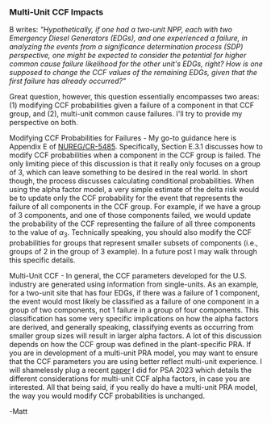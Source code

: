 ### Multi-Unit CCF Impacts
B writes:
_"Hypothetically, if one had a two-unit NPP, each with two Emergency Diesel Generators (EDGs), and one experienced a failure,
in analyzing the events from a significance determination process (SDP) perspective, one might be expected to consider the potential for
higher common cause failure likelihood for the other unit's EDGs, right? How is one supposed to change the CCF values of the remaining EDGs,
given that the first failure has already occurred?"_

Great question, however, this question essentially encompasses two areas: (1) modifying CCF probabilities given a failure of a component in that CCF group,
and (2), multi-unit common cause failures. I'll try to provide my perspective on both.

Modifying CCF Probabilities for Failures - My go-to guidance here is Appendix E of [NUREG/CR-5485](https://nrcoe.inl.gov/publicdocs/CCF/NUREGCR-5485_Guidelines%20on%20Modeling%20Common-Cause%20Failures%20in%20PRA.pdf). Specifically, Section E.3.1 discusses how to modify CCF probabilities when a component in the CCF group is failed.
The only limiting piece of this discussion is that it really only focuses on a group of 3, which can leave something to be desired in the real world. In short though, the process discusses calculating conditional probabilities.
When using the alpha factor model, a very simple estimate of the delta risk would be to update only the CCF probability for the event that represents the failure of all components in the CCF group. For example, if we have a group 
of 3 components, and one of those components failed, we would update the probability of the CCF representing the failure of all three components to the value of $\alpha_{3}$. Technically speaking, you should also modify the CCF probabilities for
groups that represent smaller subsets of components (i.e., groups of 2 in the group of 3 example). In a future post I may walk through this specific details. 

Multi-Unit CCF - In general, the CCF parameters developed for the U.S. industry are generated using information from single-units. As an example, for a two-unit site that has four EDGs, if there was a failure of 1 component, the event would most likely be classified as a failure of one component
in a group of two components, not 1 failure in a group of four components. This classification has some very specific implications on how the alpha factors are derived, and generally speaking, classifying events as occurring from smaller group sizes will result in larger alpha factors. A lot of this discussion 
depends on how the CCF group was defined in the plant-specific PRA. If you are in development of a multi-unit PRA model, you may want to ensure that the CCF parameters you are using better reflect multi-unit experience. I will shamelessly plug a recent [paper](https://www.ans.org/meetings/npic13psa2023/session/view-1957/#paper_5879) I did for PSA 2023
which details the different considerations for multi-unit CCF alpha factors, in case you are interested. All that being said, if you really do have a multi-unit PRA model, the way you would modify CCF probabilities is unchanged.

-Matt

